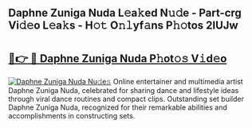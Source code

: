 ## Daphne Zuniga Nuda L𝚎a𝚔ed N𝚞𝚍e - Part-crg Vi𝚍𝚎o L𝚎a𝚔s - H𝚘𝚝 O𝚗𝚕yf𝚊ns P𝚑𝚘tos 2IUJw

# <h2><a href="http://kf2fvt.oniu.top/?m=Daphne+Zuniga+Nuda">🔗👉 🔴 Daphne Zuniga Nuda P𝚑ot𝚘𝚜 V𝚒d𝚎o</a></h2>

[![Daphne Zuniga Nuda Nu𝚍e𝚜](https://i.imgur.com/0qMVB7G.gif)](http://kf2fvt.oniu.top/?m=Daphne+Zuniga+Nuda)
Online entertainer and multimedia artist Daphne Zuniga Nuda, celebrated for sharing dance and lifestyle ideas through viral dance routines and compact clips. Outstanding set builder Daphne Zuniga Nuda, recognized for their remarkable abilities and accomplishments in constructing sets.  
